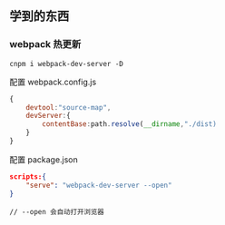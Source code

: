 ## 学到的东西
### webpack 热更新

```
cnpm i webpack-dev-server -D
```
配置 webpack.config.js
```javascript
{
    devtool:"source-map",
    devServer:{
        contentBase:path.resolve(__dirname,"./dist)
    }
}
```
配置 package.json
```json
scripts:{
    "serve": "webpack-dev-server --open"
}
```
    // --open 会自动打开浏览器
